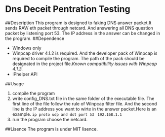 ﻿# Dns Deceit Pentration Testing 
##Description
This program is designed to faking DNS answer packet.It sends RAW eth packet through netcard. And answering all DNS question packet by listening port 53. The IP address in the answer can be changed in the program.
##Dependence
*	Windows only
*	Winpcap driver 4.1.2 is required.
 And the developer pack of Winpcap is required to compile the program. The path of the pack should be designated in the project file._Known compatibility issues with Winpcap 4.1.3._
 *	IPhelper API


##Usage
1.	compile the program
2.	write config_DNS.txt file in the same folder of the executable file. The first line of the file follow the rule of Winpcap filter file. And the second line is the IP address you want to wirte in the answer packet.Here is an example.
`ip proto udp and dst port 53 `
`192.168.1.1` 
3.	run the program choose the netcard.

##Lisence
The program is under MIT lisence.